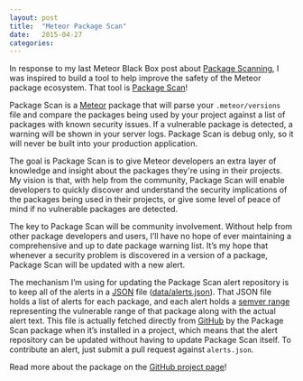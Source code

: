 ```yaml
---
layout: post
title:  "Meteor Package Scan"
date:   2015-04-27
categories:
---
```


In response to my last Meteor Black Box post about [Package Scanning](http://www.1pxsolidtomato.com/2015/04/24/black-box-meteor-package-scanning/), I was inspired to build a tool to help improve the safety of the Meteor package ecosystem. That tool is [Package Scan](https://github.com/East5th/package-scan)!

Package Scan is a [Meteor](https://www.meteor.com/) package that will parse your <code class="language-*">.meteor/versions</code> file and compare the packages being used by your project against a list of packages with known security issues. If a vulnerable package is detected, a warning will be shown in your server logs. Package Scan is debug only, so it will never be built into your production application.

The goal is Package Scan is to give Meteor developers an extra layer of knowledge and insight about the packages they're using in their projects. My vision is that, with help from the community, Package Scan will enable developers to quickly discover and understand the security implications of the packages being used in their projects, or give some level of peace of mind if no vulnerable packages are detected.

The key to Package Scan will be community involvement. Without help from other package developers and users, I’ll have no hope of ever maintaining a comprehensive and up to date package warning list. It’s my hope that whenever a security problem is discovered in a version of a package, Package Scan will be updated with a new alert.

The mechanism I’m using for updating the Package Scan alert repository is to keep all of the alerts in a [JSON](http://www.json.org/) file ([data/alerts.json](https://github.com/East5th/package-scan/blob/master/data/alerts.json)). That JSON file holds a list of alerts for each package, and each alert holds a [semver range](https://github.com/npm/node-semver#ranges) representing the vulnerable range of that package along with the actual alert text. This file is actually fetched directly from [GitHub](https://github.com/) by the Package Scan package when it’s installed in a project, which means that the alert repository can be updated without having to update Package Scan itself. To contribute an alert, just submit a pull request against <code class="language-*">alerts.json</code>.

Read more about the package on the [GitHub project page](https://github.com/East5th/package-scan)!
